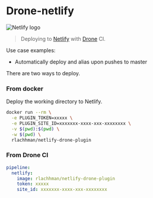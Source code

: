 # Drone-netlify

![Netlify logo](netlify.png?raw=true "netlify.com")

> Deploying to [Netlify](https://netlify.com) with [Drone](https://drone.io) CI.

Use case examples:

- Automatically deploy and alias upon pushes to master


There are two ways to deploy.

### From docker

Deploy the working directory to Netlify.

```bash
docker run --rm \
  -e PLUGIN_TOKEN=xxxxx \
  -e PLUGIN_SITE_ID=xxxxxxx-xxxx-xxx-xxxxxxxx \
  -v $(pwd):$(pwd) \
  -w $(pwd) \
  rlachhman/netlify-drone-plugin
```

### From Drone CI

```yaml
pipeline:
  netlify:
    image: rlachhman/netlify-drone-plugin
    token: xxxxx
    site_id: xxxxxxx-xxxx-xxx-xxxxxxxx
```
